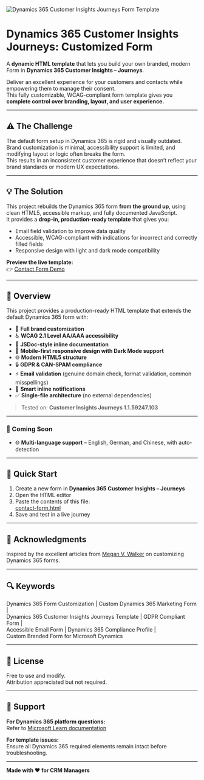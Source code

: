 ![Dynamics 365 Customer Insights Journeys Form Template](https://repository-images.githubusercontent.com/1078737337/458a5796-de1b-4306-b985-40e5db41c48d)

# Dynamics 365 Customer Insights Journeys: Customized Form

A **dynamic HTML template** that lets you build your own branded, modern Form in **Dynamics 365 Customer Insights – Journeys**.

Deliver an excellent experience for your customers and contacts while empowering them to manage their consent.  
This fully customizable, WCAG-compliant form template gives you **complete control over branding, layout, and user experience.**

---

## ⚠️ The Challenge

The default form setup in Dynamics 365 is rigid and visually outdated.  
Brand customization is minimal, accessibility support is limited, and modifying layout or logic often breaks the form.  
This results in an inconsistent customer experience that doesn’t reflect your brand standards or modern UX expectations.

---

## 💡 The Solution

This project rebuilds the Dynamics 365 form **from the ground up**, using clean HTML5, accessible markup, and fully documented JavaScript.  
It provides a **drop-in, production-ready template** that gives you:

- Email field validation to improve data quality
- Accessible, WCAG-compliant with indications for incorrect and correctly filled fields
- Responsive design with light and dark mode compatibility 

**Preview the live template:**  
👉 [Contact Form Demo](https://mylokaye.info/Dynamic-Templates/templates/contact-form.html)

---

## 📖 Overview

This project provides a production-ready HTML template that extends the default Dynamics 365 form with:

- 🎨 **Full brand customization**
- ♿ **WCAG 2.1 Level AA/AAA accessibility**
- 📝 **JSDoc-style inline documentation**
- 📱 **Mobile-first responsive design with Dark Mode support**
- 🌐 **Modern HTML5 structure**
- 🔒 **GDPR & CAN-SPAM compliance**
- ⚡ **Email validation** (genuine domain check, format validation, common misspellings)
- 💬 **Smart inline notifications**
- ✅ **Single-file architecture** (no external dependencies)

> Tested on: **Customer Insights Journeys 1.1.59247.103**

---

### 🧭 Coming Soon

- 🌐 **Multi-language support** – English, German, and Chinese, with auto-detection

---

## 🚀 Quick Start

1. Create a new form in **Dynamics 365 Customer Insights – Journeys**  
2. Open the HTML editor  
3. Paste the contents of this file:  
   [contact-form.html](https://github.com/mylokaye/Dynamic-Templates/blob/ca7172bff2b14a1578c59f51b6df1cb71ec2a9e6/templates/contact-form.html)  
4. Save and test in a live journey

---

## 🙏 Acknowledgments

Inspired by the excellent articles from [Megan V. Walker](https://meganvwalker.com) on customizing Dynamics 365 forms.

---

## 🔍 Keywords

Dynamics 365 Form Customization | Custom Dynamics 365 Marketing Form |  
Dynamics 365 Customer Insights Journeys Template | GDPR Compliant Form |  
Accessible Email Form | Dynamics 365 Compliance Profile |  
Custom Branded Form for Microsoft Dynamics

---

## 📄 License

Free to use and modify.  
Attribution appreciated but not required.

---

## 💬 Support

**For Dynamics 365 platform questions:**  
Refer to [Microsoft Learn documentation](https://learn.microsoft.com/en-us/dynamics365/customer-insights/)

**For template issues:**  
Ensure all Dynamics 365 required elements remain intact before troubleshooting.

---

**Made with ❤️ for CRM Managers**
